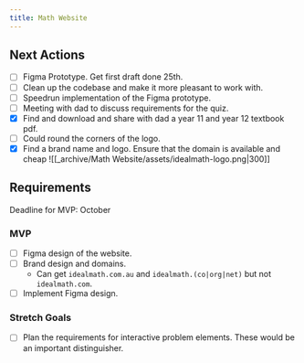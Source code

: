 ```yaml
---
title: Math Website
---
```


## Next Actions
- [ ] Figma Prototype. Get first draft done 25th.
- [ ] Clean up the codebase and make it more pleasant to work with.
- [ ] Speedrun implementation of the Figma prototype.
- [ ] Meeting with dad to discuss requirements for the quiz.
- [x] Find and download and share with dad a year 11 and year 12 textbook pdf.
- [ ] Could round the corners of the logo.
- [x] Find a brand name and logo. Ensure that the domain is available and cheap
![[_archive/Math Website/assets/idealmath-logo.png|300]]

## Requirements
Deadline for MVP: October
### MVP
- [ ] Figma design of the website.
- [ ] Brand design and domains.
    - Can get `idealmath.com.au` and `idealmath.(co|org|net)` but not `idealmath.com`.
- [ ] Implement Figma design.

### Stretch Goals
- [ ] Plan the requirements for interactive problem elements. These would be an important distinguisher.

